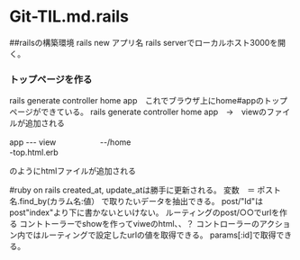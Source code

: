 # Git-TIL.md.rails

##railsの構築環境
rails new アプリ名
rails serverでローカルホスト3000を開く。

### トップページを作る

rails generate controller home app　これでブラウザ上にhome#appのトップページができている。
rails generate controller home app　→　viewのファイルが追加される

app --- view
　　　　　    --/home  
                     -top.html.erb
                     
 のようにhtmlファイルが追加される
                  
                          
#ruby on rails 
created_at, update_atは勝手に更新される。
変数　＝ ポスト名.find_by(カラム名:値）
で取りたいデータを抽出できる。
post/"Id"はpost"index"より下に書かないといけない。
ルーティングのpost/○○でurlを作る
コントトーラーでshowを作ってviweのhtml、、？
コントローラーのアクション内ではルーティングで設定したurlの値を取得できる。
params[:id]で取得できる。           
